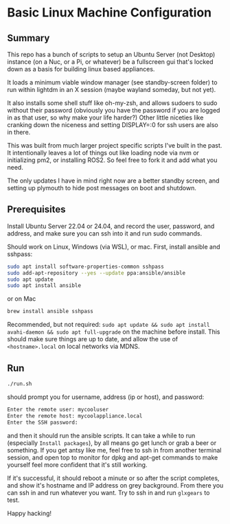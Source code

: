 # Basic Linux Machine Configuration

## Summary

This repo has a bunch of scripts to setup an Ubuntu Server (not Desktop) instance (on a Nuc, or a Pi, or whatever) be a fullscreen gui that's locked down as a basis for building linux based appliances.

It loads a minimum viable window manager (see standby-screen folder) to run within lightdm in an X session (maybe wayland someday, but not yet).

It also installs some shell stuff like oh-my-zsh, and allows sudoers to sudo without their password (obviously you have the password if you are logged in as that user, so why make your life harder?) Other little niceties like cranking down the niceness and setting DISPLAY=:0 for ssh users are also in there.

This was built from much larger project specific scripts I've built in the past. It intentionally leaves a lot of things out like loading node via nvm or initializing pm2, or installing ROS2. So feel free to fork it and add what you need.

The only updates I have in mind right now are a better standby screen, and setting up plymouth to hide post messages on boot and shutdown.

## Prerequisites

Install Ubuntu Server 22.04 or 24.04, and record the user, password, and address, and make sure you can ssh into it and run sudo commands.

Should work on Linux, Windows (via WSL), or mac. First, install ansible and sshpass:

```bash
sudo apt install software-properties-common sshpass
sudo add-apt-repository --yes --update ppa:ansible/ansible
sudo apt update
sudo apt install ansible 
```

or on Mac

```bash
brew install ansible sshpass
```

Recommended, but not required:
`sudo apt update && sudo apt install avahi-daemon && sudo apt full-upgrade` on the machine before install. This should make sure things are up to date, and allow the use of `<hostname>.local` on local networks via MDNS.

## Run

```bash
./run.sh
```

should prompt you for username, address (ip or host), and password:

```bash
Enter the remote user: mycooluser
Enter the remote host: mycoolappliance.local
Enter the SSH password: 
```

and then it should run the ansible scripts. It can take a while to run (especially `Install packages`), by all means go get lunch or grab a beer or something. If you get antsy like me, feel free to ssh in from another terminal session, and open top to monitor for dpkg and apt-get commands to make yourself feel more confident that it's still working.

If it's successful, it should reboot a minute or so after the script completes, and show it's hostname and IP address on grey background. From there you can ssh in and run whatever you want. Try to ssh in and run `glxgears` to test. 

Happy hacking!
